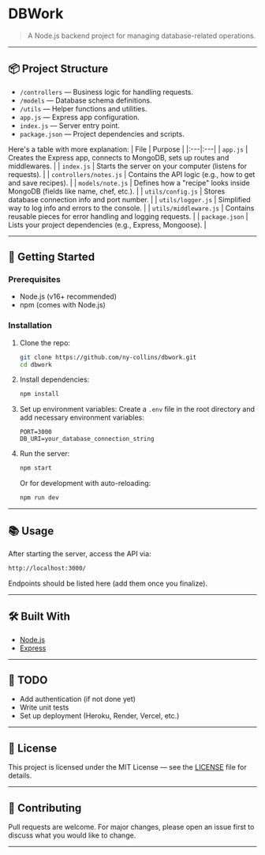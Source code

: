 
# DBWork

> A Node.js backend project for managing database-related operations.

---

## 📦 Project Structure

- `/controllers` — Business logic for handling requests.
- `/models` — Database schema definitions.
- `/utils` — Helper functions and utilities.
- `app.js` — Express app configuration.
- `index.js` — Server entry point.
- `package.json` — Project dependencies and scripts.



Here's a table with more explanation:
| File | Purpose |
|:---|:---|
| `app.js` | Creates the Express app, connects to MongoDB, sets up routes and middlewares. |
| `index.js` | Starts the server on your computer (listens for requests). |
| `controllers/notes.js` | Contains the API logic (e.g., how to get and save recipes). |
| `models/note.js` | Defines how a "recipe" looks inside MongoDB (fields like name, chef, etc.). |
| `utils/config.js` | Stores database connection info and port number. |
| `utils/logger.js` | Simplified way to log info and errors to the console. |
| `utils/middleware.js` | Contains reusable pieces for error handling and logging requests. |
| `package.json` | Lists your project dependencies (e.g., Express, Mongoose). |

---

## 🚀 Getting Started

### Prerequisites
- Node.js (v16+ recommended)
- npm (comes with Node.js)

### Installation

1. Clone the repo:
   ```bash
   git clone https://github.com/ny-collins/dbwork.git
   cd dbwork
   ```

2. Install dependencies:
   ```bash
   npm install
   ```

3. Set up environment variables:
   Create a `.env` file in the root directory and add necessary environment variables:
   ```env
   PORT=3000
   DB_URI=your_database_connection_string
   ```

4. Run the server:
   ```bash
   npm start
   ```

   Or for development with auto-reloading:
   ```bash
   npm run dev
   ```

---

## 📚 Usage

After starting the server, access the API via:

```bash
http://localhost:3000/
```

Endpoints should be listed here (add them once you finalize).

---

## 🛠️ Built With

- [Node.js](https://nodejs.org/)
- [Express](https://expressjs.com/)

---

## 🧹 TODO

- Add authentication (if not done yet)
- Write unit tests
- Set up deployment (Heroku, Render, Vercel, etc.)

---

## 📄 License

This project is licensed under the MIT License — see the [LICENSE](LICENSE) file for details.

---

## 🤝 Contributing

Pull requests are welcome. For major changes, please open an issue first to discuss what you would like to change.

---
